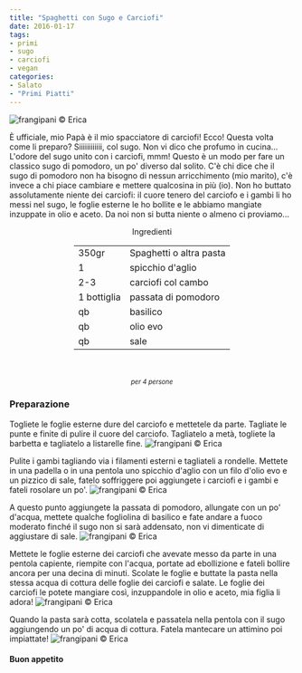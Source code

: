 ```yaml
---
title: "Spaghetti con Sugo e Carciofi"
date: 2016-01-17
tags:
- primi
- sugo
- carciofi
- vegan
categories:
- Salato
- "Primi Piatti"
---
```

![](header.jpg "frangipani © Erica")

È ufficiale, mio Papà è il mio spacciatore di carciofi! Ecco! Questa volta come li preparo? Siiiiiiiiiiii, col sugo. Non vi dico che profumo in cucina... L'odore del sugo unito con i carciofi, mmm! Questo è un modo per fare un classico sugo di pomodoro, un po' diverso dal solito. C'è chi dice che il sugo di pomodoro non ha bisogno di nessun arricchimento (mio marito), c'è invece a chi piace cambiare e mettere qualcosina in più (io). Non ho buttato assolutamente niente dei carciofi: il cuore tenero del carciofo e i gambi li ho messi nel sugo, le foglie esterne le ho bollite e le abbiamo mangiate inzuppate in olio e aceto. Da noi non si butta niente o almeno ci proviamo...


<div id="wrapper" style="text-align: center">
  <div id="yourdiv" style="display: inline-block;">
    <div class="ingredients">
      <div class="ingredients-title">Ingredienti</div>
      <table>
        <tbody>
          </tr>
          <tr>
            <td>350gr</td>
            <td>Spaghetti o altra pasta</td>
          </tr>
          <tr>
            <td>1</td>
            <td>spicchio d'aglio</td>
          </tr>
          <tr>
            <td>2-3</td>
            <td>carciofi col cambo</td>
          </tr>
          <tr>
            <td>1 bottiglia</td>
            <td>passata di pomodoro</td>
          </tr>
          <tr>
            <td>qb</td>
            <td>basilico</td>
          </tr>
          <tr>
            <td>qb</td>
            <td>olio evo</td>
          </tr>
          <tr>
            <td>qb</td>
            <td>sale</td>  
          </tr>
        </tbody>
      </table>
      <br></br>
      <i class="pull-right" style="font-size: 80%;">per 4 persone</i>
    </div>
  </div>
</div>


<h3>
  <font color="grey">
    <i class="fa fa-cogs"></i>
  </font> Preparazione
</h3>

Togliete le foglie esterne dure del carciofo e mettetele da parte. Tagliate le punte e finite di pulire il cuore del carciofo. Tagliatelo a metà, togliete la barbetta e tagliatelo a listarelle fine. 
![](carciofi.jpg "frangipani © Erica")

Pulite i gambi tagliando via i filamenti esterni e tagliateli a rondelle. Mettete in una padella o in una pentola uno spicchio d'aglio con un filo d'olio evo e un pizzico di sale, fatelo soffriggere poi aggiungete i carciofi e i gambi e fateli rosolare un po'. 
![](carciofipadella.jpg "frangipani © Erica")

A questo punto aggiungete la passata di pomodoro, allungate con un po' d'acqua, mettete qualche fogliolina di basilico e fate andare a fuoco moderato finché il sugo non si sarà addensato, non vi dimenticate di aggiustare di sale. 
![](sugo.jpg "frangipani © Erica")

Mettete le foglie esterne dei carciofi che avevate messo da parte in una pentola capiente, riempite con l'acqua, portate ad ebollizione e fateli bollire ancora per una decina di minuti. Scolate le foglie e buttate la pasta nella stessa acqua di cottura delle foglie dei carciofi e salate. Le foglie dei carciofi le potete mangiare così, inzuppandole in olio e aceto, mia figlia li adora!
![](foglie.jpg "frangipani © Erica")

Quando la pasta sarà cotta, scolatela e passatela nella pentola con il sugo aggiungendo un po' di acqua di cottura. Fatela mantecare un attimino poi impiattate!
![](risultato.jpg "frangipani © Erica")


<h4>Buon appetito
  <font color="red">
    <i class="fa fa-smile-o"></i>
  </font>
</h4>